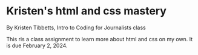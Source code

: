 # Kristen's html and css mastery

By Kristen Tibbetts, Intro to Coding for Journalists class

This ris a class assignment to learn more about html and css on my own. It is due February 2, 2024.
